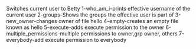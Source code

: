 Switches current user to Betty
1-who_am_i-prints effective username of the current user
2-groups-Shows the groups the effective user is part of
3-new_owner-changes owner of file hello
4-empty-creates an empty file known as hello
5-execute-adds execute permission to the owner
6-multiple_permissions-multiple permissions to owner,grp owner, others
7-everybody-add execute permission to everybody
